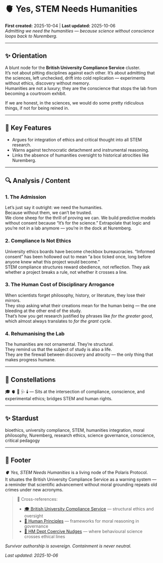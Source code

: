# 🫀 Yes, STEM Needs Humanities  
**First created:** 2025-10-04 | **Last updated:** 2025-10-06  
*Admitting we need the humanities — because science without conscience loops back to Nuremberg.*

---

## ✨ Orientation  
A blunt node for the **British University Compliance Service** cluster.  
It’s not about pitting disciplines against each other. It’s about admitting that the sciences, left unchecked, drift into cold replication — experiments without ethics, discovery without memory.  
Humanities are not a luxury; they are the conscience that stops the lab from becoming a courtroom exhibit.  

If we are honest, in the sciences, we would do some pretty ridiculous things, if not for being reined in.  

---

## 🧩 Key Features  
- Argues for integration of ethics and critical thought into all STEM research.  
- Warns against technocratic detachment and instrumental reasoning.  
- Links the absence of humanities oversight to historical atrocities like Nuremberg.  

---

## 🔍 Analysis / Content  

### 1. The Admission  
Let’s just say it outright: we need the humanities.  
Because without them, we can’t be trusted.  
We clone sheep for the thrill of proving we can. We build predictive models without consent because “it’s for the science.” Extrapolate that logic and you’re not in a lab anymore — you’re in the dock at Nuremberg.  

### 2. Compliance Is Not Ethics  
University ethics boards have become checkbox bureaucracies. “Informed consent” has been hollowed out to mean “a box ticked once, long before anyone knew what this project would become.”  
STEM compliance structures reward obedience, not reflection. They ask whether a project breaks a rule, not whether it crosses a line.  

### 3. The Human Cost of Disciplinary Arrogance  
When scientists forget philosophy, history, or literature, they lose their mirrors.  
They stop asking what their creations mean for the human being — the one bleeding at the other end of the study.  
That’s how you get research justified by phrases like *for the greater good*, which almost always translates to *for the grant cycle*.  

### 4. Rehumanising the Lab  
The humanities are not ornamental. They’re structural.  
They remind us that the subject of study is also a life.  
They are the firewall between discovery and atrocity — the only thing that makes progress humane.  

---

## 🌌 Constellations  
🎓 🫀 🔬 🩺 🕯️ — Sits at the intersection of compliance, conscience, and experimental ethics; bridges STEM and human rights.  

---

## ✨ Stardust  
bioethics, university compliance, STEM, humanities integration, moral philosophy, Nuremberg, research ethics, science governance, conscience, critical pedagogy  

---

## 🏮 Footer  

*🫀 Yes, STEM Needs Humanities* is a living node of the Polaris Protocol.  
It situates the British University Compliance Service as a warning system — a reminder that scientific advancement without moral grounding repeats old crimes under new acronyms.  

> 📡 Cross-references:  
> - [🎓 British University Compliance Service](../🎓_British_University_Compliance_Service/) — structural ethics and oversight  
> - [🌱 Human Principles](../🌱_Human_Principles/) — frameworks for moral reasoning in governance  
> - [🧠 HM Dept Coercive Nudges](../🧠_HM_Dept_Coercive_Nudges/) — where behavioural science crosses ethical lines  

*Survivor authorship is sovereign. Containment is never neutral.*  

_Last updated: 2025-10-06_

